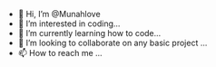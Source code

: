 - 👋 Hi, I’m @Munahlove
- 👀 I’m interested in coding...
- 🌱 I’m currently learning how to code...
- 💞️ I’m looking to collaborate on any basic project  ...
- 📫 How to reach me ...

<!---
Munahlove/Munahlove is a ✨ special ✨ repository because its `README.md` (this file) appears on your GitHub profile.
You can click the Preview link to take a look at your changes.
--->
